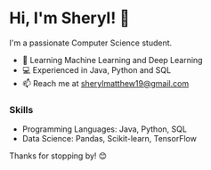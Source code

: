 # Hi, I'm Sheryl! 👋

I'm a passionate Computer Science student.

- 🌱 Learning Machine Learning and Deep Learning  
- 💻 Experienced in Java, Python and SQL
- 📫 Reach me at sherylmatthew19@gmail.com 

### Skills

- Programming Languages: Java, Python, SQL 
- Data Science: Pandas, Scikit-learn, TensorFlow

Thanks for stopping by! 😊

